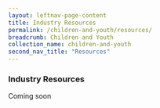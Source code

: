 ```yaml
---
layout: leftnav-page-content
title: Industry Resources
permalink: /children-and-youth/resources/
breadcrumb: Children and Youth
collection_name: children-and-youth
second_nav_title: "Resources"
---
```


### Industry Resources 

Coming soon
